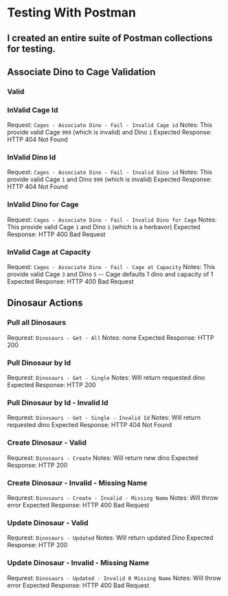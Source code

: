 
# Testing With Postman

## I created an entire suite of Postman collections for testing.


## Associate Dino to Cage Validation

### Valid
<!-- Request: `Cages - Associate Dino - Valid`
Notes: This provide valid Cage `1` and Dino `6`
Expected Response: HTTP 200 -->

### InValid Cage Id
Request: `Cages - Associate Dino - Fail - Invalid Cage id`
Notes: This provide valid Cage `999` (which is invalid) and Dino `1`
Expected Response: HTTP 404 Not Found

### InValid Dino Id
Request: `Cages - Associate Dino - Fail - Invalid Dino id`
Notes: This provide valid Cage `1` and Dino `999` (which is invalid) 
Expected Response: HTTP 404 Not Found

### InValid Dino for Cage
Request: `Cages - Associate Dino - Fail - Invalid Dino for Cage`
Notes: This provide valid Cage `1` and Dino `1` (which is a herbavor) 
Expected Response: HTTP 400 Bad Request


### InValid Cage at Capacity
Request: `Cages - Associate Dino - Fail - Cage at Capacity`
Notes: This provide valid Cage `3` and Dino `5` -- Cage defaults 1 dino and capacity of 1
Expected Response: HTTP 400 Bad Request





## Dinosaur Actions

### Pull all Dinosaurs
Requrest: `Dinosaurs - Get - All`
Notes: none
Expected Response: HTTP 200

### Pull Dinosaur by Id
Requrest: `Dinosaurs - Get - Single`
Notes: Will return requested dino
Expected Response: HTTP 200

### Pull Dinosaur by Id - Invalid Id
Requrest: `Dinosaurs - Get - Single - Invalid Id`
Notes: Will return requested dino
Expected Response: HTTP 404 Not Found

### Create Dinosaur - Valid
Requrest: `Dinosaurs - Create`
Notes: Will return new dino
Expected Response: HTTP 200

### Create Dinosaur - Invalid - Missing Name
Requrest: `Dinosaurs - Create - Invalid - Missing Name`
Notes: Will throw error
Expected Response: HTTP 400 Bad Request

### Update Dinosaur - Valid
Requrest: `Dinosaurs - Updated`
Notes: Will return updated Dino
Expected Response: HTTP 200

### Update Dinosaur - Invalid - Missing Name
Requrest: `Dinosaurs - Updated - Invalid 0 Missing Name`
Notes: Will throw error
Expected Response: HTTP 400 Bad Request